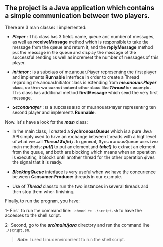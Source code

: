 ## The project is a Java application which contains a simple communication between two players.

There are 3 main classes I implemented:

* ***Player*** : This class has 3 fields name, queue and number of messages, as well as **receiveMessage** method which is responsible to take the message from the queue and return it, and the **replyMessage** method put the message in the queue and display the message of the successful sending as well as increment the number of messages of this player.  

* ***Initiator*** : Is a subclass of me.anouar.Player representing the first player and implements **Runnable** interface in order to create a Thread regarding me.anouar.Initiator class is extending from ***me.anouar.Player*** class, so then we cannot extend other class like ***Thread*** for example. This class has additional method **firstMessage** which send the very first message. 

* ***SecondPlayer*** : Is a subclass also of me.anouar.Player representing teh second player and implements **Runnable**.

Now, let's have a look for the ***main*** class:

* In the main class, I created a **SychronousQueue** which is a pure Java API simply used to have an exchange between threads with a high level of what we call ***Thread Safety***.
In general, SynchronousQueue uses two main methods: ***put()*** to put an element and ***take()*** to extract an element from the queue, and both are blocking which means when an operation is executing, it blocks until another thread for the other operation gives the signal that it is ready.

* ***BlockingQueue*** interface is very useful when we have the concurrence between **Consumer-Producer** threads in our example.

* Use of ***Thread*** class to run the two instances in several threads and then stop them when finishing.

Finally, to run the program, you have:

1- First, to run the command line: ``` chmod +x ./script.sh``` to have the accesses to the shell script.


2- Second, go to the ***src/main/java*** directory and run the command line ``` ./script.sh ```.

> ***Note***: I used Linux environment to run the shell script. 